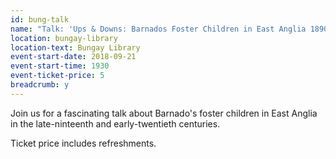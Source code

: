 ```yaml
---
id: bung-talk
name: "Talk: 'Ups & Downs: Barnados Foster Children in East Anglia 1890-1950' by Peter Davidson"
location: bungay-library
location-text: Bungay Library
event-start-date: 2018-09-21
event-start-time: 1930
event-ticket-price: 5
breadcrumb: y
---
```


Join us for a fascinating talk about Barnado's foster children in East Anglia in the late-ninteenth and early-twentieth centuries.

Ticket price includes refreshments.
